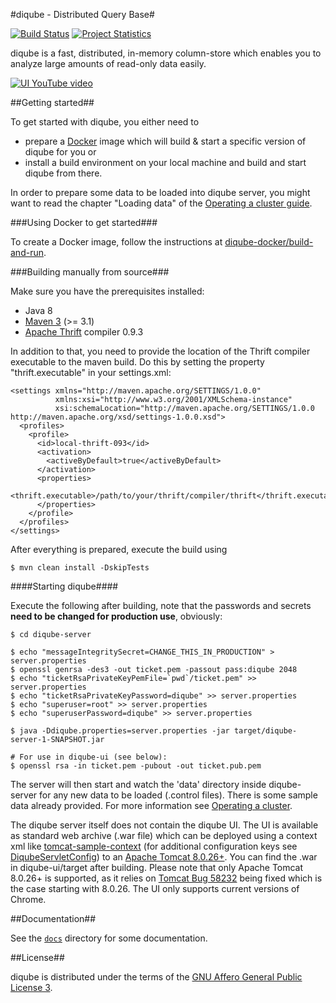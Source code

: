 #diqube - Distributed Query Base#

[![Build Status](http://build.diqube.org/buildStatus/icon?job=diqube)](http://build.diqube.org)
[![Project Statistics](https://www.openhub.net/p/diqube/widgets/project_thin_badge?format=gif)](https://www.openhub.net/p/diqube)

diqube is a fast, distributed, in-memory column-store which enables you to analyze large amounts of read-only data
easily. 

[![UI YouTube video](http://img.youtube.com/vi/_lddCDuHnMA/0.jpg)](http://www.youtube.com/watch?v=_lddCDuHnMA)

##Getting started##

To get started with diqube, you either need to 
* prepare a [Docker](https://www.docker.com) image which will build & start a specific version of diqube for you or
* install a build environment on your local machine and build and start diqube from there.

In order to prepare some data to be loaded into diqube server, you might want to read the chapter "Loading data" of the 
[Operating a cluster guide](docs/OperatingCluster.md).

###Using Docker to get started###

To create a Docker image, follow the instructions at
[diqube-docker/build-and-run](https://github.com/diqube/diqube-docker/tree/master/build-and-run).

###Building manually from source###

Make sure you have the prerequisites installed:

 * Java 8
 * [Maven 3][1] (>= 3.1)
 * [Apache Thrift][2] compiler 0.9.3

In addition to that, you need to provide the location of the Thrift compiler executable to the maven build. Do this by
setting the property "thrift.executable" in your settings.xml:

    <settings xmlns="http://maven.apache.org/SETTINGS/1.0.0"  
              xmlns:xsi="http://www.w3.org/2001/XMLSchema-instance" 
              xsi:schemaLocation="http://maven.apache.org/SETTINGS/1.0.0 http://maven.apache.org/xsd/settings-1.0.0.xsd">
      <profiles>
        <profile>
          <id>local-thrift-093</id>
          <activation>
            <activeByDefault>true</activeByDefault>
          </activation>
          <properties>
            <thrift.executable>/path/to/your/thrift/compiler/thrift</thrift.executable>
          </properties>
        </profile>
      </profiles>
    </settings>

After everything is prepared, execute the build using

    $ mvn clean install -DskipTests

####Starting diqube####

Execute the following after building, note that the passwords and secrets **need to be changed for production use**, obviously:

    $ cd diqube-server
    
    $ echo "messageIntegritySecret=CHANGE_THIS_IN_PRODUCTION" > server.properties
    $ openssl genrsa -des3 -out ticket.pem -passout pass:diqube 2048
    $ echo "ticketRsaPrivateKeyPemFile=`pwd`/ticket.pem" >> server.properties
    $ echo "ticketRsaPrivateKeyPassword=diqube" >> server.properties
    $ echo "superuser=root" >> server.properties
    $ echo "superuserPassword=diqube" >> server.properties
    
    $ java -Ddiqube.properties=server.properties -jar target/diqube-server-1-SNAPSHOT.jar
    
    # For use in diqube-ui (see below):
    $ openssl rsa -in ticket.pem -pubout -out ticket.pub.pem

The server will then start and watch the 'data' directory inside diqube-server for any new data to be loaded (.control
files). There is some sample data already provided. For more information see [Operating a cluster](/docs/OperatingCluster.md).

The diqube server itself does not contain the diqube UI. The UI is available as standard web archive (.war file) which 
can be deployed using a context xml like [tomcat-sample-context](docs/tomcat-sample-context.xml) (for additional 
configuration keys see [DiqubeServletConfig](diqube-ui/src/main/java/org/diqube/ui/DiqubeServletConfig.java)) to an 
[Apache Tomcat 8.0.26+][3]. You can find the .war in diqube-ui/target after building. Please note 
that only Apache Tomcat 8.0.26+ is supported, as it relies on [Tomcat Bug 58232][6] being fixed which is the case 
starting with 8.0.26. The UI only supports current versions of Chrome.

##Documentation##

See the  [`docs`](/docs) directory for some documentation.

##License##

diqube is distributed under the terms of the [GNU Affero General Public License 3][4].

[1]: https://maven.apache.org
[2]: https://thrift.apache.org
[3]: https://tomcat.apache.org
[4]: http://www.gnu.org/licenses/agpl-3.0.html
[5]: http://tomcat.apache.org/tomcat-8.0-doc/config/context.html#Context_Parameters
[6]: https://bz.apache.org/bugzilla/show_bug.cgi?id=58232
